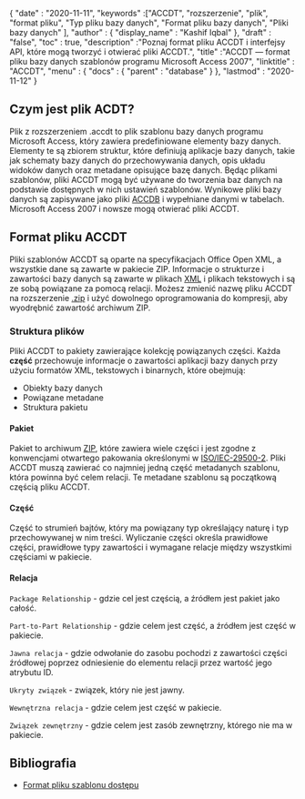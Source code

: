 {
  "date" : "2020-11-11",
  "keywords" :["ACCDT", "rozszerzenie", "plik", "format pliku", "Typ pliku bazy danych", "Format pliku bazy danych", "Pliki bazy danych" ],
  "author" : {
    "display_name" : "Kashif Iqbal"
},
  "draft" : "false",
  "toc" : true,
  "description" :"Poznaj format pliku ACCDT i interfejsy API, które mogą tworzyć i otwierać pliki ACCDT.",
  "title" :"ACCDT — format pliku bazy danych szablonów programu Microsoft Access 2007",
  "linktitle" : "ACCDT",
  "menu" : {
    "docs" : {
      "parent" : "database"
}
},
  "lastmod" : "2020-11-12"
}

## Czym jest plik ACDT?

Plik z rozszerzeniem .accdt to plik szablonu bazy danych programu Microsoft Access, który zawiera predefiniowane elementy bazy danych. Elementy te są zbiorem struktur, które definiują aplikacje bazy danych, takie jak schematy bazy danych do przechowywania danych, opis układu widoków danych oraz metadane opisujące bazę danych. Będąc plikami szablonów, pliki ACCDT mogą być używane do tworzenia baz danych na podstawie dostępnych w nich ustawień szablonów. Wynikowe pliki bazy danych są zapisywane jako pliki [ACCDB](/pl/database/accdb/) i wypełniane danymi w tabelach. Microsoft Access 2007 i nowsze mogą otwierać pliki ACCDT.

## Format pliku ACCDT

Pliki szablonów ACCDT są oparte na specyfikacjach Office Open XML, a wszystkie dane są zawarte w pakiecie ZIP. Informacje o strukturze i zawartości bazy danych są zawarte w plikach [XML](/pl/web/xml/) i plikach tekstowych i są ze sobą powiązane za pomocą relacji. Możesz zmienić nazwę pliku ACCDT na rozszerzenie [.zip](/pl/compression/zip/) i użyć dowolnego oprogramowania do kompresji, aby wyodrębnić zawartość archiwum ZIP.

### Struktura plików

Pliki ACCDT to pakiety zawierające kolekcję powiązanych części. Każda **część** przechowuje informacje o zawartości aplikacji bazy danych przy użyciu formatów XML, tekstowych i binarnych, które obejmują:

* Obiekty bazy danych
* Powiązane metadane
* Struktura pakietu

#### Pakiet

Pakiet to archiwum [ZIP](/pl/compression/zip/), które zawiera wiele części i jest zgodne z konwencjami otwartego pakowania określonymi w [ISO/IEC-29500-2](https://www.iso.org/standard/51459.html). Pliki ACCDT muszą zawierać co najmniej jedną część metadanych szablonu, która powinna być celem relacji. Te metadane szablonu są początkową częścią pliku ACCDT.

#### Część

Część to strumień bajtów, który ma powiązany typ określający naturę i typ przechowywanej w nim treści. Wyliczanie części określa prawidłowe części, prawidłowe typy zawartości i wymagane relacje między wszystkimi częściami w pakiecie.

#### Relacja

`Package Relationship` - gdzie cel jest częścią, a źródłem jest pakiet jako całość.

`Part-to-Part Relationship` - gdzie celem jest część, a źródłem jest część w pakiecie.

`Jawna relacja` - gdzie odwołanie do zasobu pochodzi z zawartości części źródłowej poprzez odniesienie do elementu relacji przez wartość jego atrybutu ID.

`Ukryty związek` - związek, który nie jest jawny.

`Wewnętrzna relacja` - gdzie celem jest część w pakiecie.

`Związek zewnętrzny` - gdzie celem jest zasób zewnętrzny, którego nie ma w pakiecie.

## Bibliografia ##

* [Format pliku szablonu dostępu](https://learn.microsoft.com/en-us/openspecs/sharepoint_protocols/ms-accdt/0a4a68d7-7a85-4a27-ad74-730db57862d7)

